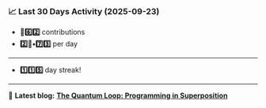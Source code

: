 <!--START_STATS-->
### 📈 Last 30 Days Activity (2025-09-23)  
- **🎱6️⃣2️⃣** contributions  
- **2️⃣🎱•7️⃣3️⃣** per day
---
- **1️⃣1️⃣5️⃣** day streak!
---
📝 **Latest blog:** [**The Quantum Loop: Programming in Superposition**](https://andriak.com/blog/quantum-loop)
<!--END_STATS-->
